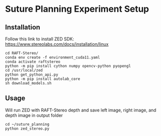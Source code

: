 # Suture Planning Experiment Setup
## Installation
Follow this link to install ZED SDK: https://www.stereolabs.com/docs/installation/linux
```
cd RAFT-Stereo/
conda env create -f environment_cuda11.yaml
conda activate raftstereo
python -m pip install cython numpy opencv-python pyopengl
cd /usr/local/zed
python get_python_api.py
python -m pip install autolab_core
sh download_models.sh
```
## Usage
Will run ZED with RAFT-Stereo depth and save left image, right image, and depth image in output folder
```
cd ~/suture_planning
python zed_stereo.py
```